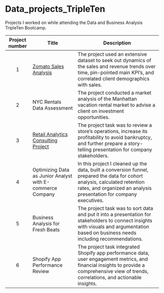 # Data_projects_TripleTen
Projects I worked on while attending the Data and Business Analysis TripleTen Bootcamp. 


| Project number | Title | Description |
| :-----------: | ----------- |----------- |
| 1 | [Zomato Sales Analysis](https://public.tableau.com/app/profile/carly.avery/viz/Finalproject1FINAL/ZomatoSalesAnalysis)| The project used an extensive dataset to seek out dynamics of the sales and revenue trends over time, pin-pointed main KPI’s, and correlated client demographics with sales. |
| 2 | NYC Rentals Data Assessment | The project conducted a market analysis of the Manhattan vacation rental market to advise a client on investment opportunities. |
| 3 | [Retail Analytics Consulting Project](https://public.tableau.com/app/profile/carly.avery/viz/Sprint5Project-CarlyAvery/Superstore-whysuchhighreturns) | The project task was to review a store’s operations, increase its profitability to avoid bankruptcy, and further prepare a story-telling presentation for company stakeholders. |
| 4 | Optimizing Data as Junior Analyst with E-commerce Company | In this project I cleaned up the data, built a conversion funnel, prepared the data for cohort analysis, calculated retention rates, and organized an analysis presentation for company executives. |
| 5 | Business Analysis for Fresh Beats | The project task was to sort data and put it into a presentation for stakeholders to connect insights with visuals and argumentation based on business needs including recommendations. |
| 6 | Shopify App Performance Review | The project task integrated Shopify app performance data, user engagement metrics, and financial insights to provide a comprehensive view of trends, correlations, and actionable insights. 
